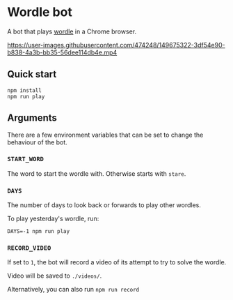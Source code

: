 # Wordle bot

A bot that plays [wordle](https://www.powerlanguage.co.uk/wordle/) in a Chrome browser.

https://user-images.githubusercontent.com/474248/149675322-3df54e90-b838-4a3b-bb35-56dee114db4e.mp4

## Quick start

```
npm install
npm run play
```

## Arguments

There are a few environment variables that can be set to change the behaviour of the bot.

### `START_WORD`

The word to start the wordle with.
Otherwise starts with `stare`.

### `DAYS`

The number of days to look back or forwards to play other wordles.

To play yesterday's wordle, run:

```
DAYS=-1 npm run play
```

### `RECORD_VIDEO`

If set to `1`, the bot will record a video of its attempt to try to solve the wordle.

Video will be saved to `./videos/`.

Alternatively, you can also run `npm run record`
